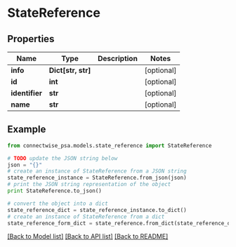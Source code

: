 # StateReference


## Properties
Name | Type | Description | Notes
------------ | ------------- | ------------- | -------------
**info** | **Dict[str, str]** |  | [optional] 
**id** | **int** |  | [optional] 
**identifier** | **str** |  | [optional] 
**name** | **str** |  | [optional] 

## Example

```python
from connectwise_psa.models.state_reference import StateReference

# TODO update the JSON string below
json = "{}"
# create an instance of StateReference from a JSON string
state_reference_instance = StateReference.from_json(json)
# print the JSON string representation of the object
print StateReference.to_json()

# convert the object into a dict
state_reference_dict = state_reference_instance.to_dict()
# create an instance of StateReference from a dict
state_reference_form_dict = state_reference.from_dict(state_reference_dict)
```
[[Back to Model list]](../README.md#documentation-for-models) [[Back to API list]](../README.md#documentation-for-api-endpoints) [[Back to README]](../README.md)


